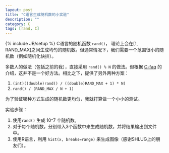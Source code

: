 ```yaml
---
layout: post
title: "C语言生成随机数的小实验"
description: ""
category: C 
tags: [rand, C]
---
```

{% include JB/setup %}
C语言的随机函数 `rand()`， 理论上会在\[1, RAND_MAX\]之间生成均匀的随机数。但通常情况下，我们需要一个范围很小的随机数（例如随机化快排）。

多数人的做法（包括之前的我），直接采用 `rand() % N` 的做法。但根据 [C-faq](http://c-faq.com/lib/rand.html) 的介绍，这并不是一个好方法。相比之下，提供了另外两种方案：

1.  `(int)((double)rand() / ((double)RAND_MAX + 1) * N)`
2.  `rand() / (RAND_MAX / N + 1)`

为了验证哪种方式生成的随机数更均匀，我就打算做一个小小的测试。

实验步骤：

1. 使用`rand()` 生成 10^7 个随机数。
2. 对于每个随机数，分别带入3个函数中来生成随机数，并将结果输出到文件中。
3. 使用R语言，利用 `hist(x, breaks=range)` 来生成图像（感谢SHLUG上的朋友们）。

